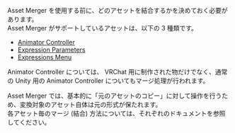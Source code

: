 Asset Merger を使用する前に、どのアセットを結合するかを決めておく必要があります。  
Asset Merger がサポートしているアセットは、以下の 3 種類です。

-   [Animator Controller](/ja-jp/vrchat/asset-merger/guides/how-to-use/animator-controller)
-   [Expression Parameters](/ja-jp/vrchat/asset-merger/guides/how-to-use/expression-parameters)
-   [Expressions Menu](/ja-jp/vrchat/asset-merger/guides/how-to-use/expressions-menu)

Animator Controller については、 VRChat 用に制作された物だけでなく、通常の Unity 用の Animator Controller についてもマージ処理が行われます。

Asset Merger では、基本的に「元のアセットのコピー」に対して操作を行うため、変換対象のアセット自体は元の形式が保たれます。  
各アセット毎のマージ (結合) 方法については、それぞれのドキュメントを参照してください。
